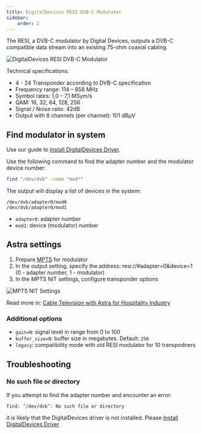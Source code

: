 ```yaml
---
title: DigitalDevices RESI DVB-C Modulator
sidebar:
    order: 1
---
```


The RESI, a DVB-C modulator by Digital Devices, outputs a DVB-C compatible data stream into an existing 75-ohm coaxial cabling.

![DigitalDevices RESI DVB-C Modulator](https://cdn.cesbo.com/help/astra/delivery/broadcasting/resi-dvb-c-modulator/resi.png)

Technical specifications:

- 4 - 24 Transponder according to DVB-C specification
- Frequency range: 114 – 858 MHz
- Symbol rates: 1,0 – 7,1 MSym/s
- QAM: 16, 32, 64, 128, 256
- Signal / Noise ratio: 42dB
- Output with 8 channels (per channel): 101 dBµV

## Find modulator in system

Use our guide to [Install DigitalDevices Driver](/en/astra/adapters/dd-driver/).

Use the following command to find the adapter number and the modulator device number:

```sh
find "/dev/dvb" -name "mod*"
```

The output will display a list of devices in the system:

```
/dev/dvb/adapter0/mod0
/dev/dvb/adapter0/mod1
```

- `adapter0`: adapter number
- `mod1`: device (modulator) number

## Astra settings

1. Prepare [MPTS](/en/astra/streams/mpts/) for modulator
1. In the output setting, specify the address: resi://#adapter=0&device=1 (0 - adapter number, 1 - modulator)
1. In the MPTS NIT settings, configure transponder options

![MPTS NIT Settings](https://cdn.cesbo.com/help/astra/delivery/broadcasting/resi-dvb-c-modulator/mpts-nit.png)

Read more in: [Cable Television with Astra for Hospitality Industry](/en/astra/use-cases/cable-television-with-astra-for-hospitality-industry)

### Additional options

- `gain=N`: signal level in range from 0 to 100
- `buffer_size=N`: buffer size in megabytes. Default: `256`
- `legacy`: compatibility mode with old RESI modulator for 10 transpodners

## Troubleshooting

### No such file or directory

If you attempt to find the adapter number and encounter an error:

```
find: ‘/dev/dvb’: No such file or directory
```

it is likely that the DigitalDevices driver is not installed. Please [Install DigitalDevices Driver](/en/astra/adapters/dd-driver/)
